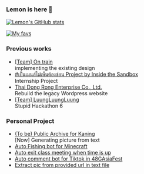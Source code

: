 ### Lemon is here 🍋

[![Lemon's GitHub stats](https://github-readme-stats.vercel.app/api?username=klemonade&count_private=true&show_icons=true&theme=tokyonight)](https://github.com/anuraghazra/github-readme-stats)

[![My favs](https://github-readme-stats.vercel.app/api/top-langs/?username=klemonade&layout=compact&theme=tokyonight&hide=c,dart)](https://github.com/anuraghazra/github-readme-stats)


### Previous works
- [[Team] On train](https://on-train.vercel.app/) <br>
  implementing the existing design
- [#เป็นเมนส์ไม่เห็นต้องซ่อน Project by Inside the Sandbox](https://onperiod.iraconcept.com/) <br>
  Internship Project
- [Thai Dong Rong Enterprise Co., Ltd.](https://www.tdr.co.th/) <br>
  Rebuild the legacy Wordpress website
- [[Team] LuungLuungLuung](https://luungluungluung.netlify.app/) <br>
  Stupid Hackathon 6 

### Personal Project
- [(To be) Public Archive for Kaning](https://kaning-web-project.vercel.app/)<br>
  [Now] Generating picture from text
- [Auto Fishing bot for Minecraft](https://github.com/klemonade/minecraft-auto-fishing)
- [Auto exit class meeting when time is up](https://github.com/klemonade/exit-meeting)
- [Auto comment bot for Tiktok in 48GAsiaFest](https://github.com/klemonade/stupid-comment-bot)
- [Extract pic from provided url in text file](https://github.com/klemonade/pic-extractor)

<!--
**klemonade/klemonade** is a ✨ _special_ ✨ repository because its `README.md` (this file) appears on your GitHub profile.

Here are some ideas to get you started:

- 🔭 I’m currently working on ...
- 🌱 I’m currently learning ...
- 👯 I’m looking to collaborate on ...
- 🤔 I’m looking for help with ...
- 💬 Ask me about ...
- 📫 How to reach me: ...
- 😄 Pronouns: ...
- ⚡ Fun fact: ...
-->
